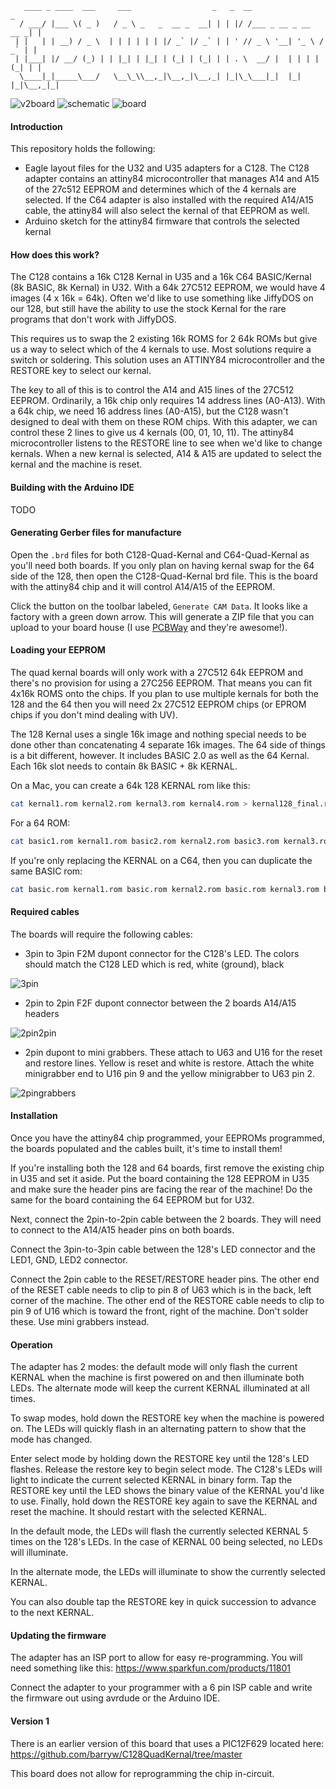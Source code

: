        ____ _ ____  ___     ___                  _   _  __                     _
      / ___/ |___ \( _ )   / _ \ _   _  __ _  __| | | |/ /___ _ __ _ __   __ _| |
     | |   | | __) / _ \  | | | | | | |/ _` |/ _` | | ' // _ \ '__| '_ \ / _` | |
     | |___| |/ __/ (_) | | |_| | |_| | (_| | (_| | | . \  __/ |  | | | | (_| | |
      \____|_|_____\___/   \__\_\\__,_|\__,_|\__,_| |_|\_\___|_|  |_| |_|\__,_|_|


![v2board](images/v2board.png)
![schematic](images/schematic.png)
![board](images/board.png)


#### Introduction

This repository holds the following:

- Eagle layout files for the U32 and U35 adapters for a C128. The C128 adapter contains an attiny84 microcontroller that manages A14 and A15 of the 27c512 EEPROM and determines which of the 4 kernals are selected. If the C64 adapter is also installed with the required A14/A15 cable, the attiny84 will also select the kernal of that EEPROM as well.
- Arduino sketch for the attiny84 firmware that controls the selected kernal


#### How does this work?

The C128 contains a 16k C128 Kernal in U35 and a 16k C64 BASIC/Kernal (8k BASIC, 8k Kernal) in U32. With a 64k 27C512 EEPROM, we would have 4 images (4 x 16k = 64k). Often we'd like to use something like JiffyDOS on our 128, but still have the ability to use the stock Kernal for the rare programs that don't work with JiffyDOS.

This requires us to swap the 2 existing 16k ROMS for 2 64k ROMs but give us a way to select which of the 4 kernals to use. Most solutions require a switch or soldering. This solution uses an ATTINY84 microcontroller and the RESTORE key to select our kernal.

The key to all of this is to control the A14 and A15 lines of the 27C512 EEPROM. Ordinarily, a 16k chip only requires 14 address lines (A0-A13). With a 64k chip, we need 16 address lines (A0-A15), but the C128 wasn't designed to deal with them on these ROM chips. With this adapter, we can control these 2 lines to give us 4 kernals (00, 01, 10, 11). The attiny84 microcontroller listens to the RESTORE line to see when we'd like to change kernals. When a new kernal is selected, A14 & A15 are updated to select the kernal and the machine is reset.


#### Building with the Arduino IDE

TODO


#### Generating Gerber files for manufacture

Open the `.brd` files for both C128-Quad-Kernal and C64-Quad-Kernal as you'll need both boards. If you only plan on having kernal swap for the 64 side of the 128, then open the C128-Quad-Kernal brd file. This is the board with the attiny84 chip and it will control A14/A15 of the EEPROM.

Click the button on the toolbar labeled, `Generate CAM Data`. It looks like a factory with a green down arrow. This will generate a ZIP file that you can upload to your board house (I use <a href="https://www.pcbway.com/setinvite.aspx?inviteid=340813" target="_blank">PCBWay</a> and they're awesome!).

#### Loading your EEPROM

The quad kernal boards will only work with a 27C512 64k EEPROM and there's no provision for using a 27C256 EEPROM. That means you can fit 4x16k ROMS onto the chips. If you plan to use multiple kernals for both the 128 and the 64 then you will need 2x 27C512 EEPROM chips (or EPROM chips if you don't mind dealing with UV).

The 128 Kernal uses a single 16k image and nothing special needs to be done other than concatenating 4 separate 16k images. The 64 side of things is a bit different, however. It includes BASIC 2.0 as well as the 64 Kernal. Each 16k slot needs to contain 8k BASIC + 8k KERNAL.

On a Mac, you can create a 64k 128 KERNAL rom like this:

```bash
cat kernal1.rom kernal2.rom kernal3.rom kernal4.rom > kernal128_final.rom
```

For a 64 ROM:

```bash
cat basic1.rom kernal1.rom basic2.rom kernal2.rom basic3.rom kernal3.rom basic4.rom kernal4.rom > basicandkernal64_final.rom
```

If you're only replacing the KERNAL on a C64, then you can duplicate the same BASIC rom:

```bash
cat basic.rom kernal1.rom basic.rom kernal2.rom basic.rom kernal3.rom basic.com kernal4.rom > basicandkernal64_final.rom
```

#### Required cables

The boards will require the following cables:

- 3pin to 3pin F2M dupont connector for the C128's LED. The colors should match the C128 LED which is red, white (ground), black

![3pin](images/3pin.jpg)

- 2pin to 2pin F2F dupont connector between the 2 boards A14/A15 headers

![2pin2pin](images/2pin2pin.jpg)

- 2pin dupont to mini grabbers. These attach to U63 and U16 for the reset and restore lines. Yellow is reset and white is restore. Attach the white minigrabber end to U16 pin 9 and the yellow minigrabber to U63 pin 2.

![2pingrabbers](images/2pingrabbers.jpg)

#### Installation

Once you have the attiny84 chip programmed, your EEPROMs programmed, the boards populated and the cables built, it's time to install them!

If you're installing both the 128 and 64 boards, first remove the existing chip in U35 and set it aside. Put the board containing the 128 EEPROM in U35 and make sure the header pins are facing the rear of the machine! Do the same for the board containing the 64 EEPROM but for U32.

Next, connect the 2pin-to-2pin cable between the 2 boards. They will need to connect to the A14/A15 header pins on both boards.

Connect the 3pin-to-3pin cable between the 128's LED connector and the LED1, GND, LED2 connector.

Connect the 2pin cable to the RESET/RESTORE header pins. The other end of the RESET cable needs to clip to pin 8 of U63 which is in the back, left corner of the machine. The other end of the RESTORE cable needs to clip to pin 9 of U16 which is toward the front, right of the machine. Don't solder these. Use mini grabbers instead.

#### Operation

The adapter has 2 modes: the default mode will only flash the current KERNAL when the machine is first powered on and then illuminate both LEDs. The alternate mode will keep the current KERNAL illuminated at all times.

To swap modes, hold down the RESTORE key when the machine is powered on. The LEDs will quickly flash in an alternating pattern to show that the mode has changed.

Enter select mode by holding down the RESTORE key until the 128's LED flashes. Release the restore key to begin select mode. The C128's LEDs will light to indicate the current selected KERNAL in binary form. Tap the RESTORE key until the LED shows the binary value of the KERNAL you'd like to use. Finally, hold down the RESTORE key again to save the KERNAL and reset the machine. It should restart with the selected KERNAL.

In the default mode, the LEDs will flash the currently selected KERNAL 5 times on the 128's LEDs. In the case of KERNAL 00 being selected, no LEDs will illuminate.

In the alternate mode, the LEDs will illuminate to show the currently selected KERNAL.

You can also double tap the RESTORE key in quick succession to advance to the next KERNAL.

#### Updating the firmware

The adapter has an ISP port to allow for easy re-programming. You will need something like this: https://www.sparkfun.com/products/11801

Connect the adapter to your programmer with a 6 pin ISP cable and write the firmware out using avrdude or the Arduino IDE.

#### Version 1

There is an earlier version of this board that uses a PIC12F629 located here: https://github.com/barryw/C128QuadKernal/tree/master

This board does not allow for reprogramming the chip in-circuit.
